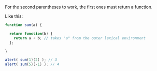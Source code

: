For the second parentheses to work, the first ones must return a function.

Like this:

```js run
function sum(a) {

  return function(b) {
    return a + b; // takes "a" from the outer lexical environment
  };

}

alert( sum(1)(2) ); // 3
alert( sum(5)(-1) ); // 4
```

